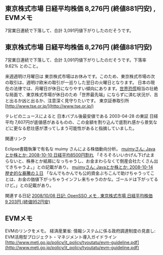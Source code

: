 ## 東京株式市場 日経平均株価 8,276円 (終値881円安) , EVMメモ

7営業日連続で下落して、合計 3,091円値下がりしたのだそうです。






## 東京株式市場 日経平均株価 8,276円 (終値881円安)


7営業日連続で下落して、合計 3,091円値下がりしたのだそうです。下落率 9.62% とのこと。

来週週明け月曜日は 東京株式市場はお休みです。このため、東京株式市場の次の取引は、週明け欧米の取引が一巡りした翌日の火曜日となります。
日本の現在の法律では、月曜日が休日になりやすい傾向にあります。[世界恐慌](http://ja.wikipedia.org/wiki/%E4%B8%96%E7%95%8C%E6%81%90%E6%85%8C)相当の壮絶な局面で、東京株式市場が休日のため「世界最先端」にならずに済む状況が、吉と出るか凶と出るか、注意深く見守りたいです。
東京証券取引所
  [http://www.tse.or.jp/](http://www.tse.or.jp/)


テレビのニュースによると 日本バブル後最安値である 2003-04-28 の東証 日経平均 7,607円が底値感があるものの、この金額を割り込んで底割れ感から景気などに更なる悲壮感が漂ってしまう可能性があると指摘していました。

関連リンク

Eclipse書籍執筆で有名な muimy さんによる株価動向分析。
[muimyさん: Javaとか株とか: 2008-10-10 日経平均8500円割れ](http://d.hatena.ne.jp/muimy/20081010)
  「そろそろいいかげん下げ止まらないと、株券とか紙屑になっちゃうし、お金まわらなくて倒産会社たくさん出てきちゃうよ。」との記載があり。
  [muimyさん: Javaとか株とか: 2008-10-14 歴史的な暴騰の１日](http://d.hatena.ne.jp/muimy/20081014)
  「なんでもかんでも公的資金ぶちこんで助けちゃうってことは、お金の価値下がっちゃうインフレ来ちゃうのかな。ゴールドは下がってるけど。」との記載があり。


関連する日記
[2008/10/08 日記: OpenSSO メモ , 東京株式市場 日経平均株価 9,203円 (終値952円安)](ig081008.html)


## EVMメモ


EVMのリンクをメモ。
経済産業省: 情報システムに係る政府調達制度の見直し: EVM活用型プロジェクト・マネジメント導入ガイドライン
  [http://www.meti.go.jp/policy/it_policy/tyoutatu/evm-guideline.pdf](http://www.meti.go.jp/policy/it_policy/tyoutatu/evm-guideline.pdf)